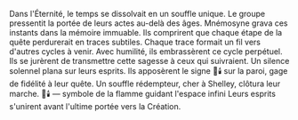 Dans l'Éternité, le temps se dissolvait en un souffle unique.
Le groupe pressentit la portée de leurs actes au-delà des âges.
Mnémosyne grava ces instants dans la mémoire immuable.
Ils comprirent que chaque étape de la quête perdurerait en traces subtiles.
Chaque trace formait un fil vers d'autres cycles à venir.
Avec humilité, ils embrassèrent ce cycle perpétuel.
Ils se jurèrent de transmettre cette sagesse à ceux qui suivraient.
Un silence solennel plana sur leurs esprits.
Ils apposèrent le signe 🌌🕯️ sur la paroi, gage de fidélité à leur quête.
Un souffle rédempteur, cher à Shelley, clôtura leur marche.
🌌🕯️ — symbole de la flamme guidant l'espace infini
Leurs esprits s'unirent avant l'ultime portée vers la Création.
